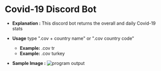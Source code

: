 # Covid-19 Discord Bot
- **Explanation :** This discord bot returns the overall and daily Covid-19 stats

- **Usage** type ".cov + country name" or ".cov country code"
  - **Example:** .cov tr
  - **Example:** .cov turkey 

- **Sample Image :** 
    ![program output](https://media-exp1.licdn.com/dms/image/C4E22AQEISDy4v9B3Iw/feedshare-shrink_800/0/1591866742101?e=1646265600&v=beta&t=xlKyUQk_MHDQB0QuAEaYJ97l_c2c6vETDj2rP2j5-iQ)
